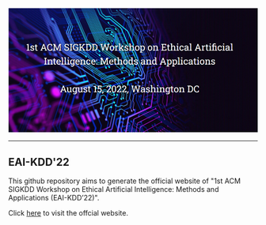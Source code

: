 ![Screenshot of the Website](screenshot.png)

---

## EAI-KDD'22

This github repository aims to generate the official website of "1st ACM SIGKDD Workshop on Ethical Artificial Intelligence: Methods and Applications (EAI-KDD’22)".

Click [here](https://charliezhaoyinpeng.github.io/EAI-KDD22/) to visit the offcial website.

